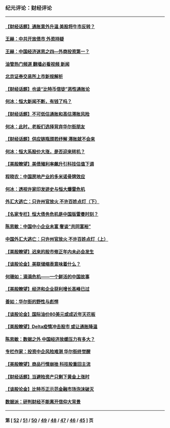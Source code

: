 ### 纪元评论：财经评论
---
#### [【财经话题】通胀意外升温 美股将牛市反转？](../../pages/nsc1026/n13370659.md?11150330) 
#### [王赫：中共开放债市 外资持疑](../../pages/nsc1026/n13366203.md?11150330) 
#### [王赫：中国经济迷思之四—外商投资第一？](../../pages/nsc1026/n13354150.md?11150330) 
#### [油管热门频道 翻墙必看视频 新闻](ok?11150330)
#### [北京证券交易所上市新规解析](../../pages/nsc1026/n13348292.md?11150330) 
#### [【财经话题】也谈“比特币信徒”恶性通胀论](../../pages/nsc1026/n13331972.md?11150330) 
#### [何冰：恒大新闻不断，有钱了吗？](../../pages/nsc1026/n13325002.md?11150330) 
#### [【财经话题】不可低估通胀和高估滞胀风险](../../pages/nsc1026/n13300505.md?11150330) 
#### [何冰：此时，老板们选择背弃华尔街朋友](../../pages/nsc1026/n13295291.md?11150330) 
#### [【财经话题】供应链瓶颈若纾解 滞胀就不会来](../../pages/nsc1026/n13286759.md?11150330) 
#### [何冰：恒大系股价大涨，是否迎来转机？](../../pages/nsc1026/n13276822.md?11150330) 
#### [【美股瞭望】美债殖利率飙升引科技估值下调](../../pages/nsc1026/n13267775.md?11150330) 
#### [程晓农：中国房地产业的多米诺骨牌效应](../../pages/nsc1026/n13259673.md?11150330) 
#### [何冰：透视许家印发迹史与恒大爆雷危机](../../pages/nsc1026/n13253937.md?11150330) 
#### [外汇大逃亡：只许州官放火 不许百姓点灯（下）](../../pages/nsc1026/n13245748.md?11150330) 
#### [【名家专栏】恒大债务危机是中国版雷曼时刻？](../../pages/nsc1026/n13242613.md?11150330) 
#### [陈思敏：中国中小企业未富 奢谈“共同富裕”](../../pages/nsc1026/n13241213.md?11150330) 
#### [中国外汇大逃亡：只许州官放火 不许百姓点灯（上）](../../pages/nsc1026/n13228773.md?11150330) 
#### [【美股瞭望】迟来的股市修正年内未必会发生](../../pages/nsc1026/n13223100.md?11150330) 
#### [【谈股论金】美联储缩表意味着什么？](../../pages/nsc1026/n13174610.md?11150330) 
#### [何珊如：滴滴危机——一个鲜活的中国故事](../../pages/nsc1026/n13151962.md?11150330) 
#### [【美股瞭望】经济和企业获利增长高峰已过](../../pages/nsc1026/n13134466.md?11150330) 
#### [善如：华尔街的野性与彪悍](../../pages/nsc1026/n13112664.md?11150330) 
#### [【谈股论金】国际油价80美元或成近年天花板](../../pages/nsc1026/n13108524.md?11150330) 
#### [【美股瞭望】Delta疫情冲击股市 或让通胀降温](../../pages/nsc1026/n13100297.md?11150330) 
#### [陈思敏：数据之外 中国经济放缓压力有多大？](../../pages/nsc1026/n13085576.md?11150330) 
#### [专栏作家：投资中企风险难测 华尔街终觉醒](../../pages/nsc1026/n13079366.md?11150330) 
#### [【美股瞭望】商品行情崩挫 科技股重回主流](../../pages/nsc1026/n13029798.md?11150330) 
#### [【财经话题】当避险资产只剩下黄金上涨时](../../pages/nsc1026/n12975626.md?11150330) 
#### [【谈股论金】比特币正示范金融市场泡沫破灭](../../pages/nsc1026/n12961769.md?11150330) 
#### [数据派：研判财经不能离开信仰大背景](../../pages/nsc1026/n12932684.md?11150330) 

---
#### 第 [ [52](./52.md?11150330) / [51](./51.md?11150330) / [50](./50.md?11150330) / [49](./49.md?11150330) / [48](./48.md?11150330) / [47](./47.md?11150330) / [46](./46.md?11150330) / [45](./45.md?11150330) ] 页
